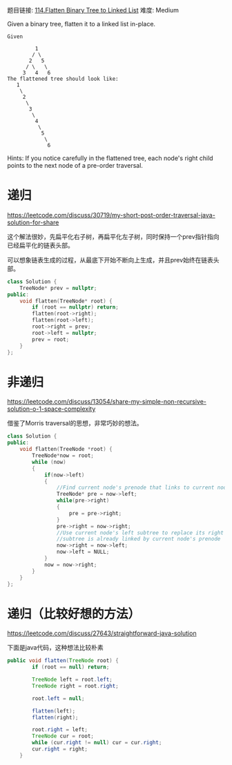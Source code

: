 题目链接: [114.Flatten Binary Tree to Linked List][1]
难度: Medium

Given a binary tree, flatten it to a linked list in-place.
```
Given

         1
        / \
       2   5
      / \   \
     3   4   6
The flattened tree should look like:
   1
    \
     2
      \
       3
        \
         4
          \
           5
            \
             6
```


Hints:
If you notice carefully in the flattened tree, each node's right child points to the next node of a pre-order traversal.


# 递归

https://leetcode.com/discuss/30719/my-short-post-order-traversal-java-solution-for-share

这个解法很妙，先扁平化右子树，再扁平化左子树，同时保持一个prev指针指向已经扁平化的链表头部。

可以想象链表生成的过程，从最底下开始不断向上生成，并且prev始终在链表头部。

```cpp
class Solution {
    TreeNode* prev = nullptr;
public:
    void flatten(TreeNode* root) {
        if (root == nullptr) return;
        flatten(root->right);
        flatten(root->left);
        root->right = prev;
        root->left = nullptr;
        prev = root;
    }
};
```

# 非递归

https://leetcode.com/discuss/13054/share-my-simple-non-recursive-solution-o-1-space-complexity

借鉴了Morris traversal的思想，非常巧妙的想法。

```cpp
class Solution {
public:
    void flatten(TreeNode *root) {
        TreeNode*now = root;
        while (now)
        {
            if(now->left)
            {
                //Find current node's prenode that links to current node's right subtree
                TreeNode* pre = now->left;
                while(pre->right)
                {
                    pre = pre->right;
                }
                pre->right = now->right;
                //Use current node's left subtree to replace its right subtree(original right 
                //subtree is already linked by current node's prenode
                now->right = now->left;
                now->left = NULL;
            }
            now = now->right;
        }
    }
};
```

# 递归（比较好想的方法）

https://leetcode.com/discuss/27643/straightforward-java-solution

下面是java代码，这种想法比较朴素

```java
public void flatten(TreeNode root) {
        if (root == null) return;

        TreeNode left = root.left;
        TreeNode right = root.right;

        root.left = null;

        flatten(left);
        flatten(right);

        root.right = left;
        TreeNode cur = root;
        while (cur.right != null) cur = cur.right;
        cur.right = right;
    }
```

[1]: https://leetcode.com/problems/flatten-binary-tree-to-linked-list/